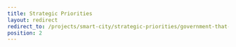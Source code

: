 ```yaml
---
title: Strategic Priorities
layout: redirect
redirect_to: /projects/smart-city/strategic-priorities/government-that-works
position: 2
---
```


